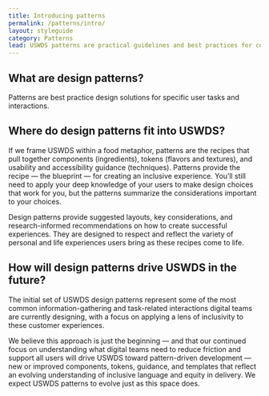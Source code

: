 ```yaml
---
title: Introducing patterns
permalink: /patterns/intro/
layout: styleguide
category: Patterns
lead: USWDS patterns are practical guidelines and best practices for common user interactions
---
```


## What are design patterns?
Patterns are best practice design solutions for specific user tasks and interactions.

## Where do design patterns fit into USWDS?

If we frame USWDS within a food metaphor, patterns are the recipes that pull together components (ingredients), tokens (flavors and textures), and usability and accessibility guidance (techniques). Patterns provide the recipe — the blueprint — for creating an inclusive experience. You’ll still need to apply your deep knowledge of your users to make design choices that work for you, but the patterns summarize the considerations important to your choices.

Design patterns provide suggested layouts, key considerations, and research-informed recommendations on how to create successful experiences. They are designed to respect and reflect the variety of personal and life experiences users bring as these recipes come to life.

## How will design patterns drive USWDS in the future?

The initial set of USWDS design patterns represent some of the most common information-gathering and task-related interactions digital teams are currently designing, with a focus on applying a lens of inclusivity to these customer experiences.

We believe this approach is just the beginning — and that our continued focus on understanding what digital teams need to reduce friction and support all users will drive USWDS toward pattern-driven development — new or improved components, tokens, guidance, and templates that reflect an evolving understanding of inclusive language and equity in delivery. We expect USWDS patterns to evolve just as this space does.